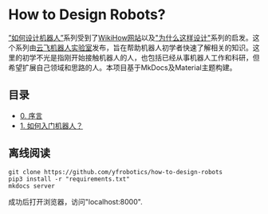 # How to Design Robots?

[”如何设计机器人”](https://wiki.yfworld.com/how-to/main/)系列受到了[WikiHow网站](https://www.wikihow.com)以及["为什么这样设计"](https://draveness.me/whys-the-design/)系列的启发。这个系列由[云飞机器人实验室](https://www.yfworld.com)发布，旨在帮助机器人初学者快速了解相关的知识。这里的初学不光是指刚开始接触机器人的人，也包括已经从事机器人工作和科研，但希望扩展自己领域和思路的人。本项目基于MkDocs及Material主题构建。

## 目录

- [0. 序言](docs/0_index.md)
- [1. 如何入门机器人？](docs/1_how-to-start.md)

## 离线阅读

```
git clone https://github.com/yfrobotics/how-to-design-robots
pip3 install -r "requirements.txt"
mkdocs server
```

成功后打开浏览器，访问"localhost:8000".
